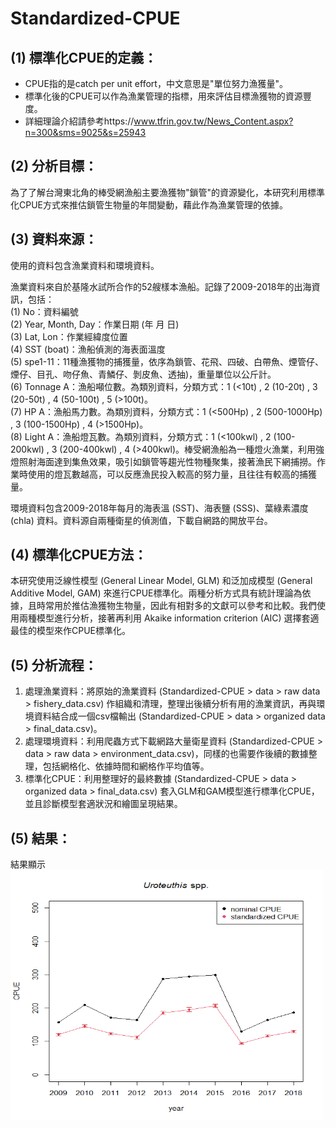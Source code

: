 # Standardized-CPUE
## (1) 標準化CPUE的定義：
* CPUE指的是catch per unit effort，中文意思是"單位努力漁獲量"。  
* 標準化後的CPUE可以作為漁業管理的指標，用來評估目標漁獲物的資源豐度。   
* 詳細理論介紹請參考https://www.tfrin.gov.tw/News_Content.aspx?n=300&sms=9025&s=25943 

## (2) 分析目標：
為了了解台灣東北角的棒受網漁船主要漁獲物"鎖管"的資源變化，本研究利用標準化CPUE方式來推估鎖管生物量的年間變動，藉此作為漁業管理的依據。

## (3) 資料來源：
使用的資料包含漁業資料和環境資料。 

漁業資料來自於基隆水試所合作的52艘樣本漁船。記錄了2009-2018年的出海資訊，包括：  
(1) No：資料編號   
(2) Year, Month, Day：作業日期 (年 月 日)  
(3) Lat, Lon：作業經緯度位置   
(4) SST (boat)：漁船偵測的海表面溫度    
(5) spe1-11：11種漁獲物的捕獲量，依序為鎖管、花飛、四破、白帶魚、煙管仔、煙仔、目孔、吻仔魚、青鱗仔、剝皮魚、透抽)，重量單位以公斤計。   
(6) Tonnage A：漁船噸位數。為類別資料，分類方式：1 (<10t) , 2 (10-20t) , 3 (20-50t) , 4 (50-100t) , 5 (>100t)。  
(7) HP A：漁船馬力數。為類別資料，分類方式：1 (<500Hp) , 2 (500-1000Hp) , 3 (100-1500Hp) , 4 (>1500Hp)。  
(8) Light A：漁船燈瓦數。為類別資料，分類方式：1 (<100kwl) , 2 (100-200kwl) , 3 (200-400kwl) , 4 (>400kwl)。棒受網漁船為一種燈火漁業，利用強燈照射海面達到集魚效果，吸引如鎖管等趨光性物種聚集，接著漁民下網捕撈。作業時使用的燈瓦數越高，可以反應漁民投入較高的努力量，且往往有較高的捕獲量。  

環境資料包含2009-2018年每月的海表溫 (SST)、海表鹽 (SSS)、葉綠素濃度 (chla) 資料。資料源自兩種衛星的偵測值，下載自網路的開放平台。

## (4) 標準化CPUE方法：
本研究使用泛線性模型 (General Linear Model, GLM) 和泛加成模型 (General Additive Model, GAM) 來進行CPUE標準化。兩種分析方式具有統計理論為依據，且時常用於推估漁獲物生物量，因此有相對多的文獻可以參考和比較。我們使用兩種模型進行分析，接著再利用 Akaike information criterion (AIC) 選擇套適最佳的模型來作CPUE標準化。

## (5) 分析流程：
1. 處理漁業資料：將原始的漁業資料 (Standardized-CPUE > data > raw data > fishery_data.csv) 作組織和清理，整理出後續分析有用的漁業資訊，再與環境資料結合成一個csv檔輸出 (Standardized-CPUE > data > organized data > final_data.csv)。
2. 處理環境資料：利用爬蟲方式下載網路大量衛星資料 (Standardized-CPUE > data > raw data > environment_data.csv)，同樣的也需要作後續的數據整理，包括網格化、依據時間和網格作平均值等。
4. 標準化CPUE：利用整理好的最終數據 (Standardized-CPUE > data > organized data > final_data.csv) 套入GLM和GAM模型進行標準化CPUE，並且診斷模型套適狀況和繪圖呈現結果。

## (5) 結果：
結果顯示
<img src="https://github.com/chun-code/Standardized-CPUE/blob/main/3.%20%E6%A8%99%E6%BA%96%E5%8C%96CPUE/standard%20CPUE%20%26%20nominal%20CPUE.png" width="500" height = "400">
